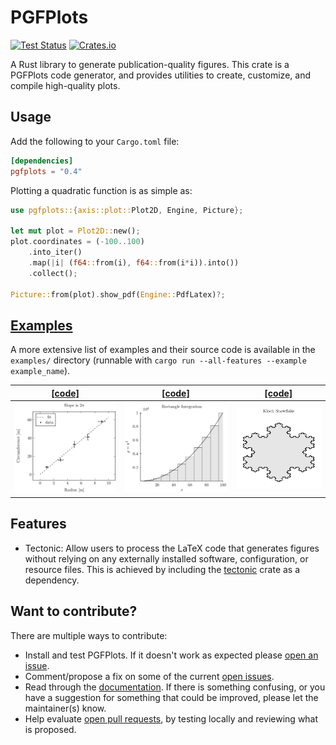 # PGFPlots

[![Test Status](https://github.com/DJDuque/pgfplots/actions/workflows/rust.yml/badge.svg)](https://github.com/DJDuque/pgfplots/actions/workflows/rust.yml)
[![Crates.io](https://img.shields.io/crates/v/pgfplots?labelColor=383f47)](https://crates.io/crates/pgfplots)

A Rust library to generate publication-quality figures. This crate is a PGFPlots
code generator, and provides utilities to create, customize, and compile 
high-quality plots.

## Usage

Add the following to your `Cargo.toml` file:

```toml
[dependencies]
pgfplots = "0.4"
```

Plotting a quadratic function is as simple as:

```rust
use pgfplots::{axis::plot::Plot2D, Engine, Picture};

let mut plot = Plot2D::new();
plot.coordinates = (-100..100)
    .into_iter()
    .map(|i| (f64::from(i), f64::from(i*i)).into())
    .collect();

Picture::from(plot).show_pdf(Engine::PdfLatex)?;
```

## [Examples](https://github.com/DJDuque/pgfplots/tree/main/examples)

A more extensive list of examples and their source code is available in the
`examples/` directory (runnable with
`cargo run --all-features --example example_name`).

|[[code]](https://github.com/DJDuque/pgfplots/blob/main/examples/fitted_line.rs)|[[code]](https://github.com/DJDuque/pgfplots/blob/main/examples/rectangle_integration.rs)|[[code]](https://github.com/DJDuque/pgfplots/blob/main/examples/snowflake.rs)|
|-|-|-|
|![](https://github.com/DJDuque/pgfplots/raw/main/examples/fitted_line.png)|![](https://github.com/DJDuque/pgfplots/raw/main/examples/rectangle_integration.png)|![](https://github.com/DJDuque/pgfplots/raw/main/examples/snowflake.png)|

## Features

- Tectonic: Allow users to process the LaTeX code that generates figures
without relying on any externally installed software, configuration, or
resource files. This is achieved by including the
[tectonic](https://crates.io/crates/tectonic) crate as a dependency.

## Want to contribute?

There are multiple ways to contribute:
- Install and test PGFPlots. If it doesn't work as expected please [open an
  issue](https://github.com/DJDuque/pgfplots/issues/new).
- Comment/propose a fix on some of the current [open 
issues](https://github.com/DJDuque/pgfplots/issues).
- Read through the [documentation](https://docs.rs/pgfplots). If there is 
  something confusing, or you have a suggestion for something that could be 
  improved, please let the maintainer(s) know.
- Help evaluate [open pull requests](https://github.com/DJDuque/pgfplots/pulls),
  by testing locally and reviewing what is proposed.

